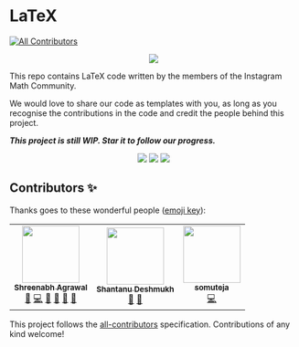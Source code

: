 # LaTeX
<!-- ALL-CONTRIBUTORS-BADGE:START - Do not remove or modify this section -->
[![All Contributors](https://img.shields.io/badge/all_contributors-3-orange.svg?style=flat-square)](#contributors-)
<!-- ALL-CONTRIBUTORS-BADGE:END -->

<p align="center"> <img src="https://github.com/Shreenabh664/LaTeX/blob/master/Open%20LaTeX%20Project.png?raw=true"> </p>

This repo contains LaTeX code written by the members of the Instagram Math Community.

We would love to share our code as templates with you, as long as you recognise the contributions in the code and credit the people behind this project.

***This project is still WIP. Star it to follow our progress.***

<p align="center"> 
    <img src="https://img.shields.io/github/license/Shreenabh664/LaTeX">
    <img src="https://img.shields.io/github/languages/top/Shreenabh664/LaTeX">
    <img src="https://img.shields.io/github/contributors/Shreenabh664/LaTeX">
</p>

## Contributors ✨

Thanks goes to these wonderful people ([emoji key](https://allcontributors.org/docs/en/emoji-key)):

<!-- ALL-CONTRIBUTORS-LIST:START - Do not remove or modify this section -->
<!-- prettier-ignore-start -->
<!-- markdownlint-disable -->
<table>
  <tr>
    <td align="center"><a href="http://shreenabh.com"><img src="https://avatars3.githubusercontent.com/u/62369422?v=4" width="100px;" alt=""/><br /><sub><b>Shreenabh Agrawal</b></sub></a><br /><a href="#ideas-Shreenabh664" title="Ideas, Planning, & Feedback">🤔</a> <a href="https://github.com/Shreenabh664/LaTeX/commits?author=Shreenabh664" title="Code">💻</a> <a href="https://github.com/Shreenabh664/LaTeX/commits?author=Shreenabh664" title="Documentation">📖</a> <a href="#design-Shreenabh664" title="Design">🎨</a> <a href="#maintenance-Shreenabh664" title="Maintenance">🚧</a> <a href="https://github.com/Shreenabh664/LaTeX/pulls?q=is%3Apr+reviewed-by%3AShreenabh664" title="Reviewed Pull Requests">👀</a></td>
    <td align="center"><a href="https://github.com/Nanu00"><img src="https://avatars3.githubusercontent.com/u/66585423?v=4" width="100px;" alt=""/><br /><sub><b>Shantanu Deshmukh</b></sub></a><br /><a href="#maintenance-Nanu00" title="Maintenance">🚧</a> <a href="https://github.com/Shreenabh664/LaTeX/pulls?q=is%3Apr+reviewed-by%3ANanu00" title="Reviewed Pull Requests">👀</a></td>
    <td align="center"><a href="https://github.com/somuteja"><img src="https://avatars0.githubusercontent.com/u/48980007?v=4" width="100px;" alt=""/><br /><sub><b>somuteja</b></sub></a><br /><a href="https://github.com/Shreenabh664/LaTeX/commits?author=somuteja" title="Code">💻</a></td>
  </tr>
</table>

<!-- markdownlint-enable -->
<!-- prettier-ignore-end -->
<!-- ALL-CONTRIBUTORS-LIST:END -->

This project follows the [all-contributors](https://github.com/all-contributors/all-contributors) specification. Contributions of any kind welcome!